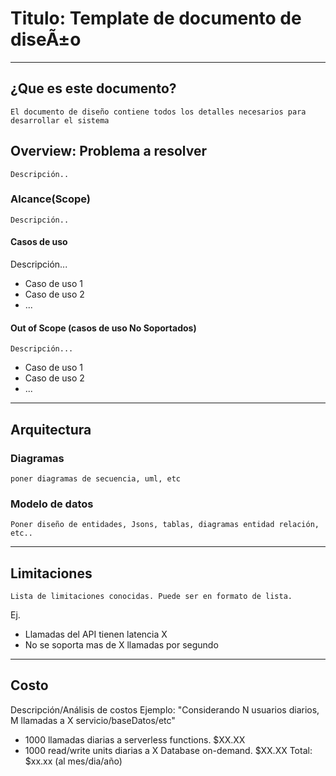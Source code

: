 # Titulo: Template de documento de diseÃ±o

---

## ¿Que es este documento?

    El documento de diseño contiene todos los detalles necesarios para desarrollar el sistema

## Overview: Problema a resolver
    Descripción..

### Alcance(Scope)

    Descripción..

#### Casos de uso

Descripción...

- Caso de uso 1
- Caso de uso 2
- ...

#### Out of Scope (casos de uso No Soportados)

    Descripción...

- Caso de uso 1
- Caso de uso 2
- ...

---

## Arquitectura

### Diagramas

    poner diagramas de secuencia, uml, etc

### Modelo de datos

    Poner diseño de entidades, Jsons, tablas, diagramas entidad relación, etc..

---

## Limitaciones

    Lista de limitaciones conocidas. Puede ser en formato de lista.
Ej.

- Llamadas del API tienen latencia X
- No se soporta mas de X llamadas por segundo

---

## Costo

Descripción/Análisis de costos
Ejemplo:
"Considerando N usuarios diarios, M llamadas a X servicio/baseDatos/etc"

- 1000 llamadas diarias a serverless functions. $XX.XX
- 1000 read/write units diarias a X Database on-demand. $XX.XX
  Total: $xx.xx (al mes/dia/año)
